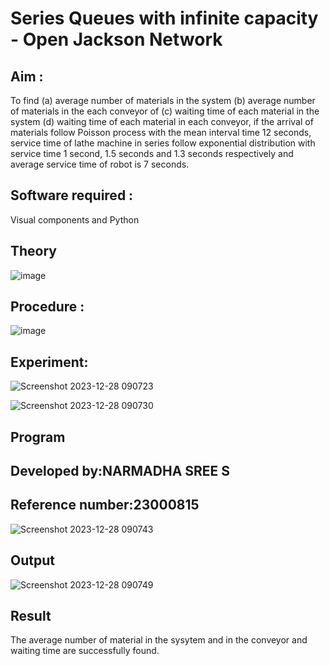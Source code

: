 # Series Queues with infinite capacity - Open Jackson Network

## Aim :
To find (a) average number of materials in the system (b) average number of materials in the each conveyor of (c) waiting time of each material in the system (d) waiting time of each material in each conveyor, if the arrival  of materials follow Poisson process with the mean interval time 12 seconds, service time of  lathe machine in series follow exponential distribution  with service time  1 second, 1.5 seconds and 1.3 seconds respectively and average service time of robot is 7 seconds.

## Software required :
Visual components and Python

## Theory

![image](https://user-images.githubusercontent.com/103921593/203239736-7b81f599-71a8-4ae7-b63e-5d98acd9ea54.png)


## Procedure :

![image](https://user-images.githubusercontent.com/103921593/203239789-bc870dce-6727-487b-a0e2-4fc3f5114889.png)


## Experiment:
![Screenshot 2023-12-28 090723](https://github.com/Narmadhasree48/Open-Jacson-Networks/assets/144979451/0f6e540b-ba48-4aca-a596-9a5b12406d67)

![Screenshot 2023-12-28 090730](https://github.com/Narmadhasree48/Open-Jacson-Networks/assets/144979451/48d70ec7-02ae-42ed-b8a7-0e46e1bbfff3)

## Program
## Developed by:NARMADHA SREE S
## Reference number:23000815


![Screenshot 2023-12-28 090743](https://github.com/Narmadhasree48/Open-Jacson-Networks/assets/144979451/34b7e68f-9bcb-4f2f-8eb4-da055fccefa5)

## Output

![Screenshot 2023-12-28 090749](https://github.com/Narmadhasree48/Open-Jacson-Networks/assets/144979451/c18cfe0d-2bc1-4810-8dbe-32d0ae546fa3)

## Result
The average number of material in the sysytem and in the conveyor and waiting time are successfully found.
